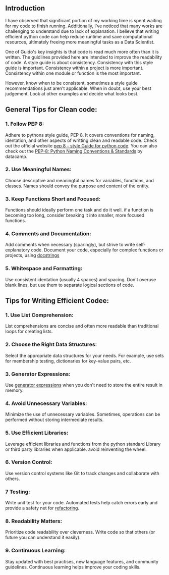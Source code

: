 ## Introduction

I have observed that significant portion of my working time is spent waiting for my code to finish running. Additionally, I've noticed that many works are challenging to understand due to lack of explanation. I believe that writing efficient python code can help reduce runtime and save computational resources, ultimately freeing more meaningful tasks as a Data Scientist.

One of Guido's key insights is that code is read much more often than it is written. The guidlines provided here are intended to improve the readability of code. A style guide is about consistency. Consistency with this style guide is important. Consistency within a project is more important. Consistency within one module or function is the most important.

However, know when to be consistent, sometimes a style guide recommendations just aren't applicable. When in doubt, use your best judgement. Look at other examples and decide what looks best.

## General Tips for Clean code:

### 1. Follow PEP 8:

  Adhere to pythons style guide, PEP 8. It covers conventions for naming, identation, and other aspects of writting clean and readable code. Check out the official website [pep 8 - style Guide for python code](https://peps.python.org/pep-0008/). You can also check out the [PEP-8: Python Naming Conventions & Standards](https://www.datacamp.com/tutorial/pep8-tutorial-python-code) by datacamp.

### 2. Use Meaningful Names:

  Choose descriptive and meaningful names for variables, functions, and classes. Names should convey the purpose and content of the entity.

### 3. Keep Functions Short and Focused:

  Functions should ideally perform one task and do it well. if a function is becoming too long, consider breaking it into smaller, more focused functions.

### 4. Comments and Documentation:

  Add comments when necessary (sparingly), but strive to write self-explanatory code. Document your code, especially for complex functions or projects, using [docstrings](https://www.geeksforgeeks.org/python-docstrings/)

### 5. Whitespace and Formatting:

  Use consistent identation (usually 4 spaces) and spacing. Don't overuse blank lines, but use them to separate logical sections of code.

## Tips for Writing Efficient Codee:

### 1. Use List Comprehension:

List comprehensions are concise and often more readable than traditional loops for creating lists.

### 2. Choose the Right Data Structures:

  Select the appropriate data structures for your needs. For example, use sets for membership testing, dictionaries for key-value pairs, etc.

### 3. Generator Expressions:

  Use [generator expressions](https://www.geeksforgeeks.org/generator-expressions/) when you don't need to store the entire result in memory.

### 4. Avoid Unnecessary Variables:

  Minimize the use of unnecessary variables. Sometimes, operations can be performed without storing intermediate results.

### 5. Use Efficient Libraries:

  Leverage efficient libraries and functions from the python standard Library or third party libraries when applicable. avoid reinventing the wheel.

### 6. Version Control:

  Use version control systems like Git to track changes and collaborate with others.

### 7 Testing:

  Write unit test for your code. Automated tests help catch errors early and provide a safety net for [refactoring](https://www.freecodecamp.org/news/best-practices-for-refactoring-code/).

### 8. Readability Matters:

  Prioritize code readability over cleverness. Write code so that others (or future you can understand it easily).

### 9. Continuous Learning:

  Stay updated with best practises, new language features, and community guidelines. Continuous learning helps improve your coding skills.
  
  

